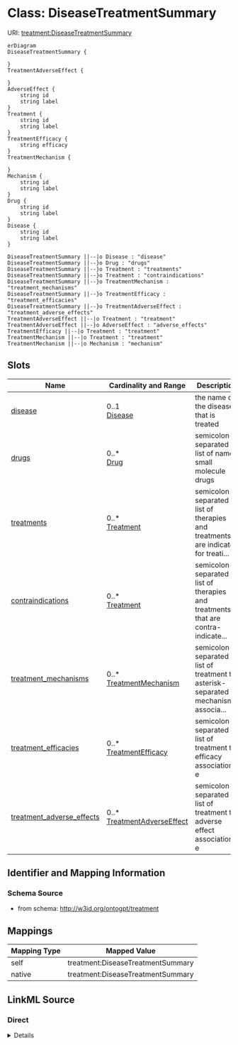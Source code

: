 # Class: DiseaseTreatmentSummary



URI: [treatment:DiseaseTreatmentSummary](http://w3id.org/ontogpt/treatments/DiseaseTreatmentSummary)


```mermaid
erDiagram
DiseaseTreatmentSummary {

}
TreatmentAdverseEffect {

}
AdverseEffect {
    string id  
    string label  
}
Treatment {
    string id  
    string label  
}
TreatmentEfficacy {
    string efficacy  
}
TreatmentMechanism {

}
Mechanism {
    string id  
    string label  
}
Drug {
    string id  
    string label  
}
Disease {
    string id  
    string label  
}

DiseaseTreatmentSummary ||--|o Disease : "disease"
DiseaseTreatmentSummary ||--}o Drug : "drugs"
DiseaseTreatmentSummary ||--}o Treatment : "treatments"
DiseaseTreatmentSummary ||--}o Treatment : "contraindications"
DiseaseTreatmentSummary ||--}o TreatmentMechanism : "treatment_mechanisms"
DiseaseTreatmentSummary ||--}o TreatmentEfficacy : "treatment_efficacies"
DiseaseTreatmentSummary ||--}o TreatmentAdverseEffect : "treatment_adverse_effects"
TreatmentAdverseEffect ||--|o Treatment : "treatment"
TreatmentAdverseEffect ||--}o AdverseEffect : "adverse_effects"
TreatmentEfficacy ||--|o Treatment : "treatment"
TreatmentMechanism ||--|o Treatment : "treatment"
TreatmentMechanism ||--|o Mechanism : "mechanism"

```



<!-- no inheritance hierarchy -->


## Slots

| Name | Cardinality and Range | Description | Inheritance |
| ---  | --- | --- | --- |
| [disease](disease.md) | 0..1 <br/> [Disease](Disease.md) | the name of the disease that is treated | direct |
| [drugs](drugs.md) | 0..* <br/> [Drug](Drug.md) | semicolon-separated list of named small molecule drugs | direct |
| [treatments](treatments.md) | 0..* <br/> [Treatment](Treatment.md) | semicolon-separated list of therapies and treatments are indicated for treati... | direct |
| [contraindications](contraindications.md) | 0..* <br/> [Treatment](Treatment.md) | semicolon-separated list of therapies and treatments that are contra-indicate... | direct |
| [treatment_mechanisms](treatment_mechanisms.md) | 0..* <br/> [TreatmentMechanism](TreatmentMechanism.md) | semicolon-separated list of treatment to asterisk-separated mechanism associa... | direct |
| [treatment_efficacies](treatment_efficacies.md) | 0..* <br/> [TreatmentEfficacy](TreatmentEfficacy.md) | semicolon-separated list of treatment to efficacy associations, e | direct |
| [treatment_adverse_effects](treatment_adverse_effects.md) | 0..* <br/> [TreatmentAdverseEffect](TreatmentAdverseEffect.md) | semicolon-separated list of treatment to adverse effect associations, e | direct |









## Identifier and Mapping Information







### Schema Source


* from schema: http://w3id.org/ontogpt/treatment





## Mappings

| Mapping Type | Mapped Value |
| ---  | ---  |
| self | treatment:DiseaseTreatmentSummary |
| native | treatment:DiseaseTreatmentSummary |





## LinkML Source

<!-- TODO: investigate https://stackoverflow.com/questions/37606292/how-to-create-tabbed-code-blocks-in-mkdocs-or-sphinx -->

### Direct

<details>
```yaml
name: DiseaseTreatmentSummary
from_schema: http://w3id.org/ontogpt/treatment
rank: 1000
attributes:
  disease:
    name: disease
    description: the name of the disease that is treated.
    from_schema: http://w3id.org/ontogpt/treatment
    rank: 1000
    range: Disease
  drugs:
    name: drugs
    description: semicolon-separated list of named small molecule drugs
    from_schema: http://w3id.org/ontogpt/treatment
    rank: 1000
    multivalued: true
    range: Drug
  treatments:
    name: treatments
    annotations:
      prompt.examples:
        tag: prompt.examples
        value: Imatinib, exercise, surgery
    description: semicolon-separated list of therapies and treatments are indicated
      for treating the disease.
    from_schema: http://w3id.org/ontogpt/treatment
    rank: 1000
    multivalued: true
    range: Treatment
  contraindications:
    name: contraindications
    annotations:
      prompt.examples:
        tag: prompt.examples
        value: Beta-blockers, exercise, surgery
    description: semicolon-separated list of therapies and treatments that are contra-indicated
      for the disease, and should not be used, due to risk of adverse effects.
    from_schema: http://w3id.org/ontogpt/treatment
    rank: 1000
    multivalued: true
    range: Treatment
  treatment_mechanisms:
    name: treatment_mechanisms
    annotations:
      prompt.separator:
        tag: prompt.separator
        value: '*'
    description: semicolon-separated list of treatment to asterisk-separated mechanism
      associations
    from_schema: http://w3id.org/ontogpt/treatment
    rank: 1000
    multivalued: true
    range: TreatmentMechanism
  treatment_efficacies:
    name: treatment_efficacies
    annotations:
      prompt.separator:
        tag: prompt.separator
        value: '*'
    description: semicolon-separated list of treatment to efficacy associations, e.g.
      Imatinib*effective
    from_schema: http://w3id.org/ontogpt/treatment
    rank: 1000
    multivalued: true
    range: TreatmentEfficacy
  treatment_adverse_effects:
    name: treatment_adverse_effects
    annotations:
      prompt.separator:
        tag: prompt.separator
        value: '*'
    description: semicolon-separated list of treatment to adverse effect associations,
      e.g. Imatinib*nausea
    from_schema: http://w3id.org/ontogpt/treatment
    rank: 1000
    multivalued: true
    range: TreatmentAdverseEffect
tree_root: true

```
</details>

### Induced

<details>
```yaml
name: DiseaseTreatmentSummary
from_schema: http://w3id.org/ontogpt/treatment
rank: 1000
attributes:
  disease:
    name: disease
    description: the name of the disease that is treated.
    from_schema: http://w3id.org/ontogpt/treatment
    rank: 1000
    alias: disease
    owner: DiseaseTreatmentSummary
    domain_of:
    - DiseaseTreatmentSummary
    range: Disease
  drugs:
    name: drugs
    description: semicolon-separated list of named small molecule drugs
    from_schema: http://w3id.org/ontogpt/treatment
    rank: 1000
    multivalued: true
    alias: drugs
    owner: DiseaseTreatmentSummary
    domain_of:
    - DiseaseTreatmentSummary
    range: Drug
  treatments:
    name: treatments
    annotations:
      prompt.examples:
        tag: prompt.examples
        value: Imatinib, exercise, surgery
    description: semicolon-separated list of therapies and treatments are indicated
      for treating the disease.
    from_schema: http://w3id.org/ontogpt/treatment
    rank: 1000
    multivalued: true
    alias: treatments
    owner: DiseaseTreatmentSummary
    domain_of:
    - DiseaseTreatmentSummary
    range: Treatment
  contraindications:
    name: contraindications
    annotations:
      prompt.examples:
        tag: prompt.examples
        value: Beta-blockers, exercise, surgery
    description: semicolon-separated list of therapies and treatments that are contra-indicated
      for the disease, and should not be used, due to risk of adverse effects.
    from_schema: http://w3id.org/ontogpt/treatment
    rank: 1000
    multivalued: true
    alias: contraindications
    owner: DiseaseTreatmentSummary
    domain_of:
    - DiseaseTreatmentSummary
    range: Treatment
  treatment_mechanisms:
    name: treatment_mechanisms
    annotations:
      prompt.separator:
        tag: prompt.separator
        value: '*'
    description: semicolon-separated list of treatment to asterisk-separated mechanism
      associations
    from_schema: http://w3id.org/ontogpt/treatment
    rank: 1000
    multivalued: true
    alias: treatment_mechanisms
    owner: DiseaseTreatmentSummary
    domain_of:
    - DiseaseTreatmentSummary
    range: TreatmentMechanism
  treatment_efficacies:
    name: treatment_efficacies
    annotations:
      prompt.separator:
        tag: prompt.separator
        value: '*'
    description: semicolon-separated list of treatment to efficacy associations, e.g.
      Imatinib*effective
    from_schema: http://w3id.org/ontogpt/treatment
    rank: 1000
    multivalued: true
    alias: treatment_efficacies
    owner: DiseaseTreatmentSummary
    domain_of:
    - DiseaseTreatmentSummary
    range: TreatmentEfficacy
  treatment_adverse_effects:
    name: treatment_adverse_effects
    annotations:
      prompt.separator:
        tag: prompt.separator
        value: '*'
    description: semicolon-separated list of treatment to adverse effect associations,
      e.g. Imatinib*nausea
    from_schema: http://w3id.org/ontogpt/treatment
    rank: 1000
    multivalued: true
    alias: treatment_adverse_effects
    owner: DiseaseTreatmentSummary
    domain_of:
    - DiseaseTreatmentSummary
    range: TreatmentAdverseEffect
tree_root: true

```
</details>